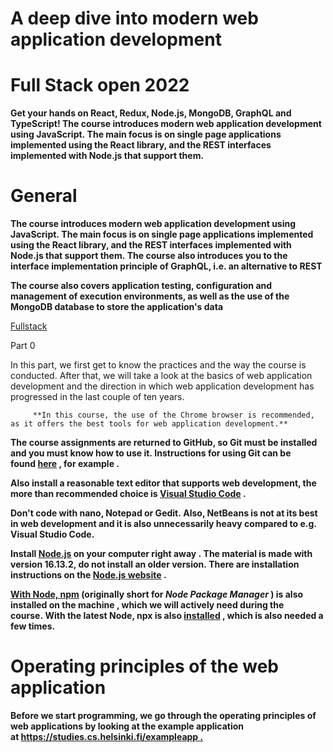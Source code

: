 # A deep dive into modern web application development

# ****Full Stack open 2022****

**Get your hands on React, Redux, Node.js, MongoDB, GraphQL and TypeScript! The course introduces modern web application development using JavaScript. The main focus is on single page applications implemented using the React library, and the REST interfaces implemented with Node.js that support them.**

# ****General****

**The course introduces modern web application development using JavaScript. The main focus is on single page applications implemented using the React library, and the REST interfaces implemented with Node.js that support them. The course also introduces you to the interface implementation principle of GraphQL, i.e. an alternative to REST**

**The course also covers application testing, configuration and management of execution environments, as well as the use of the MongoDB database to store the application's data**

[Fullstack](https://fullstackopen.com/#course-contents)

Part 0

In this part, we first get to know the practices and the way the course is conducted. After that, we will take a look at the basics of web application development and the direction in which web application development has progressed in the last couple of ten years.

         **In this course, the use of the Chrome browser is recommended, as it offers the best tools for web application development.**

**The course assignments are returned to GitHub, so Git must be installed and you must know how to use it. Instructions for using Git can be found [here](https://github.com/mluukkai/ohjelmistotekniikka-kevat2019/blob/master/tehtavat/viikko1.md#gitin-alkeet) , for example .**

**Also install a reasonable text editor that supports web development, the more than recommended choice is [Visual Studio Code](https://code.visualstudio.com/) .**

**Don't code with nano, Notepad or Gedit. Also, NetBeans is not at its best in web development and it is also unnecessarily heavy compared to e.g. Visual Studio Code.**

**Install [Node.js](https://nodejs.org/en/) on your computer right away . The material is made with version 16.13.2, do not install an older version. There are installation instructions on the [Node.js website](https://nodejs.org/en/download/package-manager/) .**

**[With Node, npm](https://www.npmjs.com/get-npm) (originally short for *Node Package Manager* ) is also installed on the machine , which we will actively need during the course. With the latest Node, npx is also [installed](https://www.npmjs.com/package/npx) , which is also needed a few times.**

# ****Operating principles of the web application****

**Before we start programming, we go through the operating principles of web applications by looking at the example application at [https://studies.cs.helsinki.fi/exampleapp .](https://studies.cs.helsinki.fi/exampleapp)**